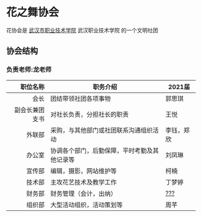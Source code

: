 # 花之舞协会
花协会是 
[武汉市职业技术学院](http://www.wtc.edu.cn) 武汉职业技术学院 
的一个文明社团
## 协会结构
### 负责老师:龙老师
| 职位名称| 职务介绍| 2021届 |
| --: |--| --- |
| 会长|团结带领社团各项事物| 郭思琪|
| 副会长兼团支书|对社长负责，分担社长的职责|王悦 |
|外联部|采购，与其他部门或社团联系沟通组织活动|李钰，郑欣|
| 办公室|协调各个部门，后勤保障，平时考勤及其他记录等|刘凤琳|
|宣传部|编辑，摄影，网站维护等|柯楠|
| 技术部|主攻花艺技术及教学工作|丁梦婷|
| 财务部|财务管理（会计，出纳）|[???](http://www.wtc.edu.cn)|
| 组织部|大型活动组织，活动策划等|周芊|
